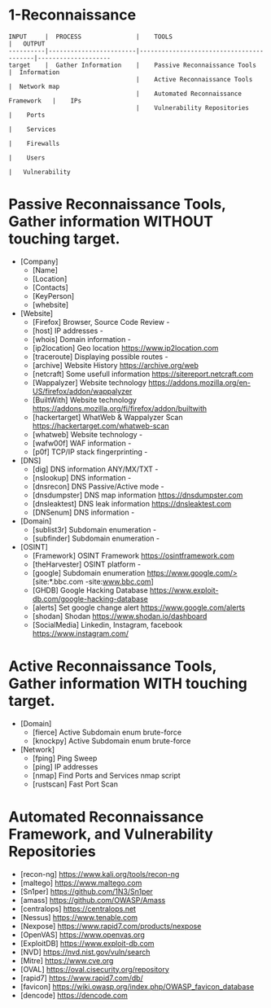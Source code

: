 
# 1-Reconnaissance

```
INPUT     |  PROCESS               |    TOOLS                                |   OUTPUT
----------|------------------------|-----------------------------------------|--------------------
target    |  Gather Information    |    Passive Reconnaissance Tools         |  Information
                                   |    Active Reconnaissance Tools          |  Network map
                                   |    Automated Reconnaissance Framework   |    IPs
                                   |    Vulnerability Repositories           |    Ports
                                                                             |    Services
                                                                             |    Firewalls
                                                                             |    Users
                                                                             |   Vulnerability
```
                                                                                               


# Passive Reconnaissance Tools, Gather information WITHOUT touching target.
- [Company]         
     - [Name]
     - [Location]
     - [Contacts]
     - [KeyPerson]
     - [whebsite]     
- [Website]
     - [Firefox]         Browser, Source Code Review        -
     - [host]            IP addresses                       -
     - [whois]           Domain information                 -
     - [ip2location]     Geo location                       https://www.ip2location.com
     - [traceroute]      Displaying possible routes         -
     - [archive]         Website History                    https://archive.org/web     
     - [netcraft]        Some usefull information           https://sitereport.netcraft.com
     - [Wappalyzer]      Website technology                 https://addons.mozilla.org/en-US/firefox/addon/wappalyzer
     - [BuiltWith]       Website technology                 https://addons.mozilla.org/fi/firefox/addon/builtwith
     - [hackertarget]    WhatWeb & Wappalyzer Scan          https://hackertarget.com/whatweb-scan
     - [whatweb]         Website technology                 -
     - [wafw00f]         WAF information                    -
     - [p0f]             TCP/IP stack fingerprinting        -
- [DNS]
     - [dig]             DNS information ANY/MX/TXT         -
     - [nslookup]        DNS information                    -
     - [dnsrecon]        DNS Passive/Active mode            -
     - [dnsdumpster]     DNS map information                https://dnsdumpster.com
     - [dnsleaktest]     DNS leak information               https://dnsleaktest.com     
     - [DNSenum]         DNS information                    -
- [Domain]
     - [sublist3r]       Subdomain enumeration              -
     - [subfinder]       Subdomain enumeration              -
- [OSINT]
     - [Framework]       OSINT Framework                    https://osintframework.com
     - [theHarvester]    OSINT platform                     -
     - [google]          Subdomain enumeration              https://www.google.com/> [site:*.bbc.com -site:www.bbc.com]
     - [GHDB]            Google Hacking Database            https://www.exploit-db.com/google-hacking-database
     - [alerts]          Set google change alert            https://www.google.com/alerts
     - [shodan]          Shodan                             https://www.shodan.io/dashboard
     - [SocialMedia]     Linkedin, Instagram, facebook      https://www.instagram.com/


# Active Reconnaissance Tools, Gather information WITH touching target.
- [Domain]
     - [fierce]          Active Subdomain enum brute-force   
     - [knockpy]         Active Subdomain enum brute-force
- [Network]
     - [fping]           Ping Sweep                          
     - [ping]            IP addresses                             
     - [nmap]            Find Ports and Services            nmap script
     - [rustscan]        Fast Port Scan

# Automated Reconnaissance Framework, and Vulnerability Repositories
- [recon-ng]                https://www.kali.org/tools/recon-ng
- [maltego]                 https://www.maltego.com
- [Sn1per]                  https://github.com/1N3/Sn1per
- [amass]                   https://github.com/OWASP/Amass
- [centralops]              https://centralops.net
- [Nessus]                  https://www.tenable.com
- [Nexpose]                 https://www.rapid7.com/products/nexpose
- [OpenVAS]                 https://www.openvas.org
- [ExploitDB]               https://www.exploit-db.com
- [NVD]                     https://nvd.nist.gov/vuln/search
- [Mitre]                   https://www.cve.org
- [OVAL]                    https://oval.cisecurity.org/repository
- [rapid7]                  https://www.rapid7.com/db/
- [favicon]                 https://wiki.owasp.org/index.php/OWASP_favicon_database
- [dencode]                 https://dencode.com
